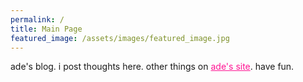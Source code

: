 ```yaml
---
permalink: /
title: Main Page
featured_image: /assets/images/featured_image.jpg
---
```


ade's blog. i post thoughts here. other things on <a href="https://adelynnmckay.com" style="color: deeppink;">ade's site</a>. have fun.
